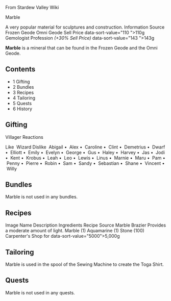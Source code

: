 From Stardew Valley Wiki

Marble

A very popular material for sculptures and construction. Information Source Frozen Geode Omni Geode Sell Price data-sort-value="110 "&gt;110g Gemologist Profession *(+30% Sell Price)* data-sort-value="143 "&gt;143g

**Marble** is a mineral that can be found in the Frozen Geode and the Omni Geode.

## Contents

- 1 Gifting
- 2 Bundles
- 3 Recipes
- 4 Tailoring
- 5 Quests
- 6 History

## Gifting

Villager Reactions

Like  Wizard Dislike  Abigail •  Alex •  Caroline •  Clint •  Demetrius •  Dwarf •  Elliott •  Emily •  Evelyn •  George •  Gus •  Haley •  Harvey •  Jas •  Jodi •  Kent •  Krobus •  Leah •  Leo •  Lewis •  Linus •  Marnie •  Maru •  Pam •  Penny •  Pierre •  Robin •  Sam •  Sandy •  Sebastian •  Shane •  Vincent •  Willy

## Bundles

Marble is not used in any bundles.

## Recipes

Image Name Description Ingredients Recipe Source Marble Brazier Provides a moderate amount of light. Marble (1) Aquamarine (1) Stone (100) Carpenter's Shop for data-sort-value="5000"&gt;5,000g

## Tailoring

Marble is used in the spool of the Sewing Machine to create the Toga Shirt.

## Quests

Marble is not used in any quests.